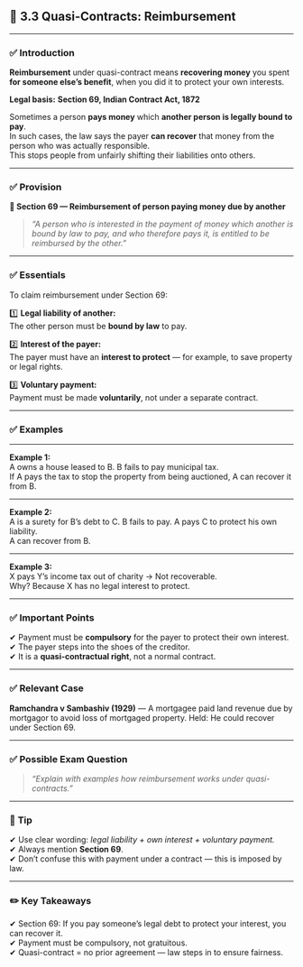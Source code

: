 
## 📑 **3.3 Quasi-Contracts: Reimbursement**

---

### ✅ **Introduction**

**Reimbursement** under quasi-contract means **recovering money** you spent **for someone else’s benefit**, when you did it to protect your own interests.

**Legal basis:** **Section 69, Indian Contract Act, 1872**

Sometimes a person **pays money** which **another person is legally bound to pay**.  
In such cases, the law says the payer **can recover** that money from the person who was actually responsible.  
This stops people from unfairly shifting their liabilities onto others.

---

### ✅ **Provision**

**📜 Section 69 — Reimbursement of person paying money due by another**

> _“A person who is interested in the payment of money which another is bound by law to pay, and who therefore pays it, is entitled to be reimbursed by the other.”_

---

### ✅ **Essentials**

To claim reimbursement under Section 69:

1️⃣ **Legal liability of another:**  
The other person must be **bound by law** to pay.

2️⃣ **Interest of the payer:**  
The payer must have an **interest to protect** — for example, to save property or legal rights.

3️⃣ **Voluntary payment:**  
Payment must be made **voluntarily**, not under a separate contract.

---

### ✅ **Examples**

---

**Example 1:**  
A owns a house leased to B. B fails to pay municipal tax.  
If A pays the tax to stop the property from being auctioned, A can recover it from B.

---

**Example 2:**  
A is a surety for B’s debt to C. B fails to pay. A pays C to protect his own liability.  
A can recover from B.

---

**Example 3:**  
X pays Y’s income tax out of charity → Not recoverable.  
Why? Because X has no legal interest to protect.

---

### ✅ **Important Points**

✔ Payment must be **compulsory** for the payer to protect their own interest.  
✔ The payer steps into the shoes of the creditor.  
✔ It is a **quasi-contractual right**, not a normal contract.

---

### ✅ **Relevant Case**

**Ramchandra v Sambashiv (1929)** — A mortgagee paid land revenue due by mortgagor to avoid loss of mortgaged property. Held: He could recover under Section 69.

---

### ✅ **Possible Exam Question**

> _“Explain with examples how reimbursement works under quasi-contracts.”_

---

### 📌 **Tip**

✔ Use clear wording: _legal liability + own interest + voluntary payment._  
✔ Always mention **Section 69**.  
✔ Don’t confuse this with payment under a contract — this is imposed by law.

---

### ✏️ **Key Takeaways**

✔ Section 69: If you pay someone’s legal debt to protect your interest, you can recover it.  
✔ Payment must be compulsory, not gratuitous.  
✔ Quasi-contract = no prior agreement — law steps in to ensure fairness.
